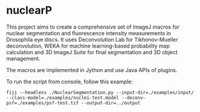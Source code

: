 # nuclearP
This project aims to create a comprehensive set of ImageJ macros for nuclear segmentation
and fluorescence intensity measurements in Drosophila eye discs. It uses Deconvolution Lab for
Tikhonov-Mueller deconvolution, WEKA for machine learning-based probability map calculation and
3D ImageJ Suite for final segmentation and 3D object management.

The macros are implemented in Jython and use Java APIs of plugins.

To run the script from console, follow this example:
```
fiji --headless ./NuclearSegmentation.py --input-dir=./examples/input/ --class-model=./examples/nuclei-test.model --deconv-psf=./examples/psf-test.tif --output-dir=../output
```
